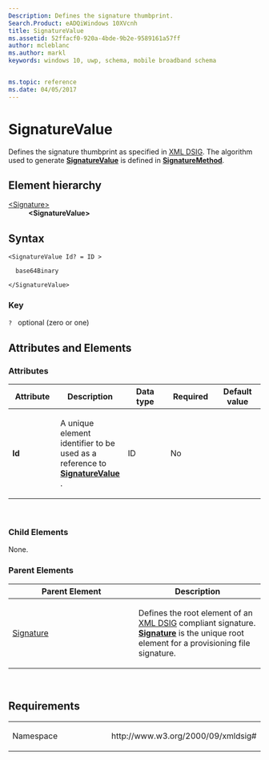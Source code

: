 ```yaml
---
Description: Defines the signature thumbprint.
Search.Product: eADQiWindows 10XVcnh
title: SignatureValue
ms.assetid: 52ffacf0-920a-4bde-9b2e-9589161a57ff
author: mcleblanc
ms.author: markl
keywords: windows 10, uwp, schema, mobile broadband schema


ms.topic: reference
ms.date: 04/05/2017
---
```


# SignatureValue


Defines the signature thumbprint as specified in [XML DSIG](https://www.w3.org/TR/xmldsig-core/). The algorithm used to generate [**SignatureValue**](element-signaturevalue.md) is defined in [**SignatureMethod**](element-signaturemethod.md).

## Element hierarchy

<dl>
<dt><a href="element-signature.md">&lt;Signature&gt;</a></dt>
<dd><b>&lt;SignatureValue&gt;</b></dd>
</dl>

## Syntax

``` syntax
<SignatureValue Id? = ID >

  base64Binary

</SignatureValue>
```

### Key

`?`   optional (zero or one)

## Attributes and Elements


### Attributes

<table>
<colgroup>
<col width="20%" />
<col width="20%" />
<col width="20%" />
<col width="20%" />
<col width="20%" />
</colgroup>
<thead>
<tr class="header">
<th>Attribute</th>
<th>Description</th>
<th>Data type</th>
<th>Required</th>
<th>Default value</th>
</tr>
</thead>
<tbody>
<tr class="odd">
<td><strong>Id</strong></td>
<td><p>A unique element identifier to be used as a reference to <a href="element-signaturevalue.md"><strong>SignatureValue</strong></a> .</p></td>
<td>ID</td>
<td>No</td>
<td></td>
</tr>
</tbody>
</table>

 

### Child Elements

None.

### Parent Elements

<table>
<colgroup>
<col width="50%" />
<col width="50%" />
</colgroup>
<thead>
<tr class="header">
<th>Parent Element</th>
<th>Description</th>
</tr>
</thead>
<tbody>
<tr class="odd">
<td><a href="element-signature.md">Signature</a> </td>
<td><p>Defines the root element of an <a href="https://www.w3.org/TR/xmldsig-core/">XML DSIG</a>  compliant signature. <a href="element-signature.md"><strong>Signature</strong></a> is the unique root element for a provisioning file signature.</p></td>
</tr>
</tbody>
</table>

 

## Requirements

<table>
<colgroup>
<col width="50%" />
<col width="50%" />
</colgroup>
<tbody>
<tr class="odd">
<td><p>Namespace</p></td>
<td><p>http://www.w3.org/2000/09/xmldsig#</p></td>
</tr>
</tbody>
</table>

 

 



